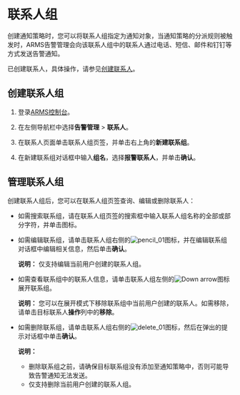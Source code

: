 # 联系人组

创建通知策略时，您可以将联系人组指定为通知对象，当通知策略的分派规则被触发时，ARMS告警管理会向该联系人组中的联系人通过电话、短信、邮件和钉钉等方式发送告警通知。

已创建联系人，具体操作，请参见[创建联系人](/cn.zh-CN/告警管理（新版）/控制台操作/联系人管理/联系人.md)。

## 创建联系人组

1.  登录[ARMS控制台](https://arms.console.aliyun.com/#/home)。

2.  在左侧导航栏中选择**告警管理** \> **联系人**。

3.  在联系人页面单击联系人组页签，并单击右上角的**新建联系组**。

4.  在新建联系组对话框中输入**组名**，选择**报警联系人**，并单击**确认**。


## 管理联系人组



创建联系人组后，您可以在联系人组页签查询、编辑或删除联系人：

-   如需搜索联系组，请在联系人组页签的搜索框中输入联系人组名称的全部或部分字符，并单击图标。
-   如需编辑联系组，请单击联系人组右侧的![pencil_01](https://static-aliyun-doc.oss-accelerate.aliyuncs.com/assets/img/zh-CN/3868805061/p181704.png)图标，并在编辑联系组对话框中编辑相关信息，然后单击**确认**。

    **说明：** 仅支持编辑当前用户创建的联系人组。

-   如需查看联系组中的联系人信息，请单击联系人组左侧的![Down arrow](https://static-aliyun-doc.oss-accelerate.aliyuncs.com/assets/img/zh-CN/4868805061/p181703.png)图标展开联系组。

    **说明：** 您可以在展开模式下移除联系组中当前用户创建的联系人。如需移除，请单击目标联系人**操作**列中的**移除**。

-   如需删除联系组，请单击联系人组右侧的![delete_01](https://static-aliyun-doc.oss-accelerate.aliyuncs.com/assets/img/zh-CN/4868805061/p181706.png)图标，然后在弹出的提示对话框中单击**确认**。

    **说明：**

    -   删除联系组之前，请确保目标联系组没有添加至通知策略中，否则可能导致告警通知无法发送。
    -   仅支持删除当前用户创建的联系人组。

